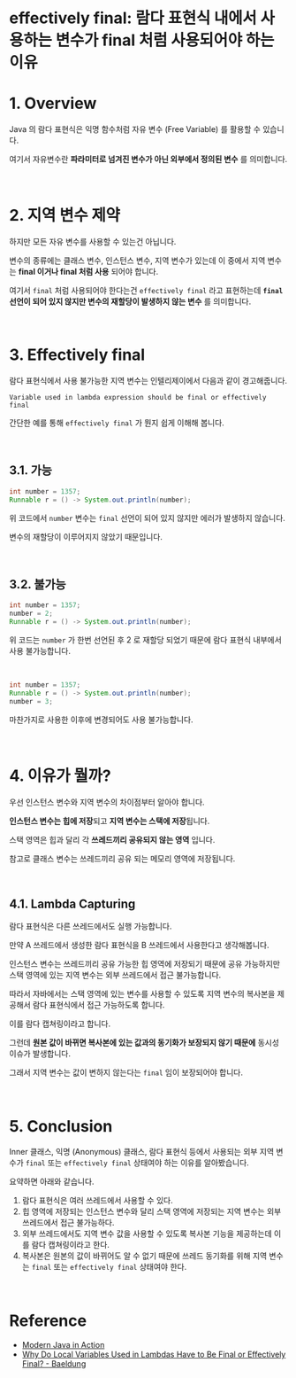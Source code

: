 # effectively final: 람다 표현식 내에서 사용하는 변수가 final 처럼 사용되어야 하는 이유

# 1. Overview

Java 의 람다 표현식은 익명 함수처럼 자유 변수 (Free Variable) 를 활용할 수 있습니다.

여기서 자유변수란 **파라미터로 넘겨진 변수가 아닌 외부에서 정의된 변수** 를 의미합니다.

<br>

# 2. 지역 변수 제약

하지만 모든 자유 변수를 사용할 수 있는건 아닙니다.

변수의 종류에는 클래스 변수, 인스턴스 변수, 지역 변수가 있는데 이 중에서 지역 변수는 **final 이거나 final 처럼 사용** 되어야 합니다.

여기서 `final` 처럼 사용되어야 한다는건 `effectively final` 라고 표현하는데 **`final` 선언이 되어 있지 않지만 변수의 재할당이 발생하지 않는 변수** 를 의미합니다.

<br>

# 3. Effectively final

람다 표현식에서 사용 불가능한 지역 변수는 인텔리제이에서 다음과 같이 경고해줍니다.

`Variable used in lambda expression should be final or effectively final`

간단한 예를 통해 `effectively final` 가 뭔지 쉽게 이해해 봅니다.

<br>

## 3.1. 가능

```java
int number = 1357;
Runnable r = () -> System.out.println(number);
```

위 코드에서 `number` 변수는 `final` 선언이 되어 있지 않지만 에러가 발생하지 않습니다.

변수의 재할당이 이루어지지 않았기 때문입니다.

<br>

## 3.2. 불가능

```java
int number = 1357;
number = 2;
Runnable r = () -> System.out.println(number);
```

위 코드는 `number` 가 한번 선언된 후 2 로 재할당 되었기 때문에 람다 표현식 내부에서 사용 불가능합니다.

<br>

```java
int number = 1357;
Runnable r = () -> System.out.println(number);
number = 3;
```

마찬가지로 사용한 이후에 변경되어도 사용 불가능합니다.

<br>

# 4. 이유가 뭘까?

우선 인스턴스 변수와 지역 변수의 차이점부터 알아야 합니다.

**인스턴스 변수는 힙에 저장**되고 **지역 변수는 스택에 저장**됩니다.

스택 영역은 힙과 달리 각 **쓰레드끼리 공유되지 않는 영역** 입니다.

참고로 클래스 변수는 쓰레드끼리 공유 되는 메모리 영역에 저장됩니다.

<br>

## 4.1. Lambda Capturing

람다 표현식은 다른 쓰레드에서도 실행 가능합니다.

만약 A 쓰레드에서 생성한 람다 표현식을 B 쓰레드에서 사용한다고 생각해봅니다.

인스턴스 변수는 쓰레드끼리 공유 가능한 힙 영역에 저장되기 때문에 공유 가능하지만 스택 영역에 있는 지역 변수는 외부 쓰레드에서 접근 불가능합니다.

따라서 자바에서는 스택 영역에 있는 변수를 사용할 수 있도록 지역 변수의 복사본을 제공해서 람다 표현식에서 접근 가능하도록 합니다.

이를 람다 캡쳐링이라고 합니다.

그런데 **원본 값이 바뀌면 복사본에 있는 값과의 동기화가 보장되지 않기 때문에** 동시성 이슈가 발생합니다.

그래서 지역 변수는 값이 변하지 않는다는 `final` 임이 보장되어야 합니다.

<br>

# 5. Conclusion

Inner 클래스, 익명 (Anonymous) 클래스, 람다 표현식 등에서 사용되는 외부 지역 변수가 `final` 또는 `effectively final` 상태여야 하는 이유를 알아봤습니다.

요약하면 아래와 같습니다.

1. 람다 표현식은 여러 쓰레드에서 사용할 수 있다.
2. 힙 영역에 저장되는 인스턴스 변수와 달리 스택 영역에 저장되는 지역 변수는 외부 쓰레드에서 접근 불가능하다.
3. 외부 쓰레드에서도 지역 변수 값을 사용할 수 있도록 복사본 기능을 제공하는데 이를 람다 캡쳐링이라고 한다.
4. 복사본은 원본의 값이 바뀌어도 알 수 없기 때문에 쓰레드 동기화를 위해 지역 변수는 `final` 또는 `effectively final` 상태여야 한다.

<br>

# Reference

- [Modern Java in Action](http://www.yes24.com/Product/Goods/77125987)
- [Why Do Local Variables Used in Lambdas Have to Be Final or Effectively Final? - Baeldung](https://www.baeldung.com/java-lambda-effectively-final-local-variables)

